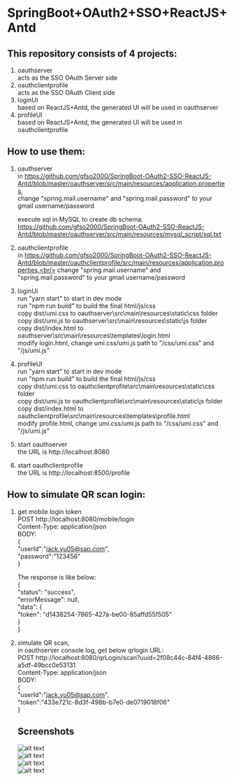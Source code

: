 # SpringBoot+OAuth2+SSO+ReactJS+Antd
## This repository consists of 4 projects:
1. oauthserver<br/>
    acts as the SSO OAuth Server side
2. oauthclientprofile<br/>
    acts as the SSO OAuth Client side
3. loginUI<br/>
    based on ReactJS+Antd, the generated UI will be used in oauthserver
4. profileUI<br/>
    based on ReactJS+Antd, the generated UI will be used in oauthclientprofile
    
## How to use them:
1. oauthserver<br/>
    in https://github.com/gfso2000/SpringBoot-OAuth2-SSO-ReactJS-Antd/blob/master/oauthserver/src/main/resources/application.properties, <br/>
    change "spring.mail.username" and "spring.mail.password" to your gmail username/password<br/>
    
    execute sql in MySQL to create db schema:<br/>
    https://github.com/gfso2000/SpringBoot-OAuth2-SSO-ReactJS-Antd/blob/master/oauthserver/src/main/resources/mysql_script/sql.txt<br/>
    
2. oauthclientprofile<br/>
    in https://github.com/gfso2000/SpringBoot-OAuth2-SSO-ReactJS-Antd/blob/master/oauthclientprofile/src/main/resources/application.properties,<br/>
    change "spring.mail.username" and "spring.mail.password" to your gmail username/password<br/>
    
3. loginUI<br/>
    run "yarn start" to start in dev mode<br/>
    run "npm run build" to build the final html/js/css<br/>
    copy dist/umi.css to oauthserver\src\main\resources\static\css folder<br/>
    copy dist/umi.js to oauthserver\src\main\resources\static\js folder<br/>
    copy dist/index.html to oauthserver\src\main\resources\templates\login.html<br/>
    modify login.html, change umi.css/umi.js path to "/css/umi.css" and "/js/umi.js"<br/>
    
4. profileUI<br/>
    run "yarn start" to start in dev mode<br/>
    run "npm run build" to build the final html/js/css<br/>
    copy dist/umi.css to oauthclientprofile\src\main\resources\static\css folder<br/>
    copy dist/umi.js to oauthclientprofile\src\main\resources\static\js folder<br/>
    copy dist/index.html to oauthclientprofile\src\main\resources\templates\profile.html<br/>
    modify profile.html, change umi.css/umi.js path to "/css/umi.css" and "/js/umi.js"<br/>
    
6. start oauthserver<br/>
    the URL is http://localhost:8080<br/>

7. start oauthclientprofile<br/>
    the URL is http://localhost:8500/profile<br/>

## How to simulate QR scan login:
1.  get mobile login token<br/>
    POST http://localhost:8080/mobile/login<br/>
    Content-Type: application/json<br/>
    BODY: <br/>
    {<br/>
      "userId":"jack.yu05@sap.com",<br/>
      "password":"123456"<br/>
    }<br/>

    The response is like below:<br/>
    {<br/>
        "status": "success",<br/>
        "errorMessage": null,<br/>
        "data": {<br/>
            "token": "d1438254-7865-427a-be00-85affd55f505"<br/>
        }<br/>
    }    <br/>
2.  simulate QR scan,<br/>
    in oauthserver console log, get below qrlogin URL:<br/>
    POST http://localhost:8080/qrLogin/scan?uuid=2f08c44c-84f4-4866-a5df-49bcc0e53131<br/>
    Content-Type: application/json<br/>
    BODY:<br/>
    {<br/>
      "userId":"jack.yu05@sap.com",<br/>
      "token":"433e721c-8d3f-498b-b7e0-de0719018f06"<br/>
    }<br/>
    
    ## Screenshots
    ![alt text](https://github.com/gfso2000/hippo/blob/master/QRLogin.JPG)<br/>
    ![alt text](https://github.com/gfso2000/hippo/blob/master/EmailLogin.JPG)<br/>
    ![alt text](https://github.com/gfso2000/hippo/blob/master/ResetPassword.JPG)<br/>
    ![alt text](https://github.com/gfso2000/hippo/blob/master/Register.JPG)<br/>
